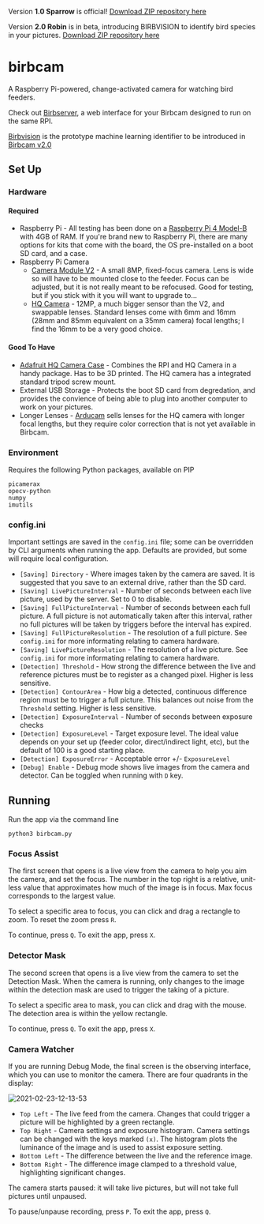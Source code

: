 Version **1.0 Sparrow** is official! [Download ZIP repository here](https://github.com/jdpdev/birbcam/releases/tag/v1.0)

Version **2.0 Robin** is in beta, introducing BIRBVISION to identify bird species in your pictures. [Download ZIP repository here](https://github.com/jdpdev/birbcam/releases/tag/v2.0-beta) 

# birbcam

A Raspberry Pi-powered, change-activated camera for watching bird feeders.

Check out [Birbserver](https://github.com/jdpdev/birbserver), a web interface for your Birbcam designed to run on the same RPI.

[Birbvision](https://github.com/jdpdev/birbvision) is the prototype machine learning identifier to be introduced in [Birbcam v2.0](https://github.com/jdpdev/birbcam/tree/v2.0-birbvision-dev)

## Set Up
### Hardware

#### Required
* Raspberry Pi - All testing has been done on a [Raspberry Pi 4 Model-B](https://www.raspberrypi.org/products/raspberry-pi-4-model-b/) with 4GB of RAM. If you're brand new to Raspberry Pi, there are many options for kits that come with the board, the OS pre-installed on a boot SD card, and a case.
* Raspberry Pi Camera
    * [Camera Module V2](https://www.raspberrypi.org/products/camera-module-v2/) - A small 8MP, fixed-focus camera. Lens is wide so will have to be mounted close to the feeder. Focus can be adjusted, but it is not really meant to be refocused. Good for testing, but if you stick with it you will want to upgrade to...
    * [HQ Camera](https://www.raspberrypi.org/products/raspberry-pi-high-quality-camera/) - 12MP, a much bigger sensor than the V2, and swappable lenses. Standard lenses come with 6mm and 16mm (28mm and 85mm equivalent on a 35mm camera) focal lengths; I find the 16mm to be a very good choice.

#### Good To Have
* [Adafruit HQ Camera Case](https://learn.adafruit.com/raspberry-pi-hq-camera-case) - Combines the RPI and HQ Camera in a handy package. Has to be 3D printed. The HQ camera has a integrated standard tripod screw mount.
* External USB Storage - Protects the boot SD card from degredation, and provides the convience of being able to plug into another computer to work on your pictures.
* Longer Lenses - [Arducam](https://www.arducam.com/product-category/lenses/) sells lenses for the HQ camera with longer focal lengths, but they require color correction that is not yet available in Birbcam.

### Environment

Requires the following Python packages, available on PIP
```
picamerax
opecv-python
numpy
imutils
```

### config.ini

Important settings are saved in the `config.ini` file; some can be overridden by CLI arguments when running the app. Defaults are provided, but some will require local configuration.

* `[Saving] Directory` - Where images taken by the camera are saved. It is suggested that you save to an external drive, rather than the SD card.
* `[Saving] LivePictureInterval` - Number of seconds between each live picture, used by the server. Set to 0 to disable.
* `[Saving] FullPictureInterval` - Number of seconds between each full picture. A full picture is not automatically taken after this interval, rather no full pictures will be taken by triggers before the interval has expired.
* `[Saving] FullPictureResolution` - The resolution of a full picture. See `config.ini` for more informating relating to camera hardware.
* `[Saving] LivePictureResolution` - The resolution of a live picture. See `config.ini` for more informating relating to camera hardware.
* `[Detection] Threshold` - How strong the difference between the live and reference pictures must be to register as a changed pixel. Higher is less sensitive.
* `[Detection] ContourArea` - How big a detected, continuous difference region must be to trigger a full picture. This balances out noise from the `Threshold` setting. Higher is less sensitive.
* `[Detection] ExposureInterval` - Number of seconds between exposure checks
* `[Detection] ExposureLevel` - Target exposure level. The ideal value depends on your set up (feeder color, direct/indirect light, etc), but the default of 100 is a good starting place. 
* `[Detection] ExposureError` - Acceptable error +/- `ExposureLevel`
* `[Debug] Enable` - Debug mode shows live images from the camera and detector. Can be toggled when running with `D` key.

## Running
Run the app via the command line

```python3 birbcam.py```

### Focus Assist
The first screen that opens is a live view from the camera to help you aim the camera, and set the focus. 
The number in the top right is a relative, unit-less value that approximates how much of the image is in focus. Max focus corresponds to the largest value.

To select a specific area to focus, you can click and drag a rectangle to zoom. To reset the zoom press `R`.

To continue, press `Q`.
To exit the app, press `X`.

### Detector Mask
The second screen that opens is a live view from the camera to set the Detection Mask. 
When the camera is running, only changes to the image within the detection mask are used to trigger the taking of a picture.

To select a specific area to mask, you can click and drag with the mouse. The detection area is within the yellow rectangle.

To continue, press `Q`.
To exit the app, press `X`.

### Camera Watcher
If you are running Debug Mode, the final screen is the observing interface, which you can use to monitor the camera. There are four quadrants in the display:

![2021-02-23-12-13-53](https://user-images.githubusercontent.com/6239142/111321415-480f7900-863e-11eb-83c0-5eb3b8734c4e.jpg)

- `Top Left` - The live feed from the camera. Changes that could trigger a picture will be highlighted by a green rectangle.
- `Top Right` - Camera settings and exposure histogram. Camera settings can be changed with the keys marked `(x)`. The histogram plots the luminance of the image and is used to assist exposure setting.
- `Bottom Left` - The difference between the live and the reference image.
- `Bottom Right` - The difference image clamped to a threshold value, highlighting significant changes.

The camera starts paused: it will take live pictures, but will not take full pictures until unpaused.

To pause/unpause recording, press `P`.
To exit the app, press `Q`.
